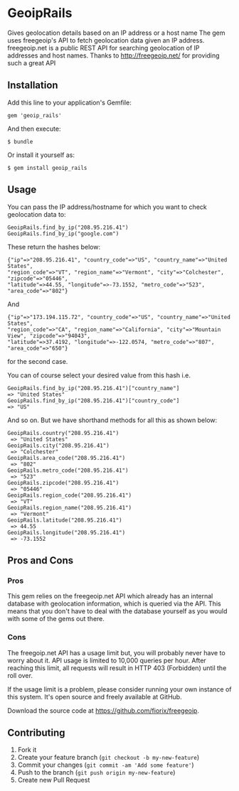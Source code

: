 # GeoipRails

Gives geolocation details based on an IP address or a host name
The gem uses freegeoip's API to fetch geolocation data given an IP address. freegeoip.net is a public REST API for searching geolocation of IP addresses and host names. Thanks to http://freegeoip.net/ for providing such a great API
## Installation

Add this line to your application's Gemfile:

    gem 'geoip_rails'

And then execute:

    $ bundle

Or install it yourself as:

    $ gem install geoip_rails

## Usage

You can pass the IP address/hostname for which you want to check geolocation data to: 

    GeoipRails.find_by_ip("208.95.216.41")
    GeoipRails.find_by_ip("google.com")
    
These return the hashes below:

    {"ip"=>"208.95.216.41", "country_code"=>"US", "country_name"=>"United States", 
    "region_code"=>"VT", "region_name"=>"Vermont", "city"=>"Colchester", "zipcode"=>"05446", 
    "latitude"=>44.55, "longitude"=>-73.1552, "metro_code"=>"523", "area_code"=>"802"}
    
And

    {"ip"=>"173.194.115.72", "country_code"=>"US", "country_name"=>"United States", 
    "region_code"=>"CA", "region_name"=>"California", "city"=>"Mountain View", "zipcode"=>"94043", 
    "latitude"=>37.4192, "longitude"=>-122.0574, "metro_code"=>"807", "area_code"=>"650"}
    
for the second case.
    
You can of course select your desired value from this hash i.e.

    GeoipRails.find_by_ip("208.95.216.41")["country_name"]
    => "United States"
    GeoipRails.find_by_ip("208.95.216.41")["country_code"]
    => "US"
    
And so on. But we have shorthand methods for all this as shown below:

    GeoipRails.country("208.95.216.41")
     => "United States" 
    GeoipRails.city("208.95.216.41")
     => "Colchester" 
    GeoipRails.area_code("208.95.216.41")
     => "802" 
    GeoipRails.metro_code("208.95.216.41")
     => "523" 
    GeoipRails.zipcode("208.95.216.41")
     => "05446" 
    GeoipRails.region_code("208.95.216.41")
     => "VT" 
    GeoipRails.region_name("208.95.216.41")
     => "Vermont" 
    GeoipRails.latitude("208.95.216.41")
     => 44.55 
    GeoipRails.longitude("208.95.216.41")
     => -73.1552 
     
## Pros and Cons

### Pros
This gem relies on the freegeoip.net API which already has an internal database with geolocation information, which is queried via the API. This means that you don't have to deal with the database yourself as you would with some of the gems out there.
### Cons
The freegoip.net API has a usage limit but, you will probably never have to worry about it. API usage is limited to 10,000 queries per hour. After reaching this limit, all requests will result in HTTP 403 (Forbidden) until the roll over.

If the usage limit is a problem, please consider running your own instance of this system. It's open source and freely available at GitHub.

Download the source code at https://github.com/fiorix/freegeoip.

## Contributing

1. Fork it
2. Create your feature branch (`git checkout -b my-new-feature`)
3. Commit your changes (`git commit -am 'Add some feature'`)
4. Push to the branch (`git push origin my-new-feature`)
5. Create new Pull Request


